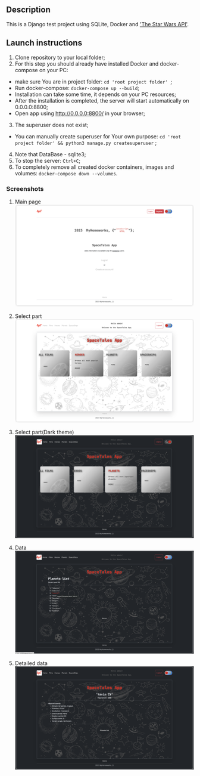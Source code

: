 ## Description
This is a Django test project using SQLite, Docker and ['The Star Wars API'](https://swapi.dev/).


## Launch instructions


1. Clone repository to your local folder;
2. For this step you should already have installed Docker and docker-compose on your PC:
- make sure You are in project folder: ```cd 'root project folder' ```;
- Run docker-compose: ```docker-compose up --build```;
- Installation can take some time, it depends on your PC resources;
- After the installation is completed, the server will start automatically on 0.0.0.0:8800;
- Open app using http://0.0.0.0:8800/ in your browser;
3. The superuser does not exist;
- You can manually create superuser for Your own purpose: ```cd 'root project folder' && python3 manage.py createsuperuser``` ;
4. Note that DataBase - sqlite3;
5. To stop the server: ```Ctrl+C```;
6. To completely remove all created docker containers, images and volumes: ```docker-compose down --volumes```.

### Screenshots 

1. Main page
![Main page](screenshots/ScreenShot_1.png)

2. Select part
![Select part](screenshots/ScreenShot_2.png)

3. Select part(Dark theme)
![Select part(Dark theme)](screenshots/ScreenShot_3.png)

4. Data
![Data](screenshots/ScreenShot_4.png)

5. Detailed data
![Detailed data](screenshots/ScreenShot_5.png)

